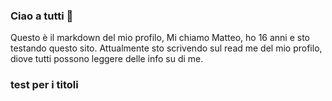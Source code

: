 ### Ciao a tutti 🙌

Questo è il markdown del mio profilo, 
Mi chiamo Matteo, ho 16 anni e sto testando questo sito.
Attualmente sto scrivendo sul read me del mio profilo, diove tutti possono leggere delle info su di me.

### test per i titoli
